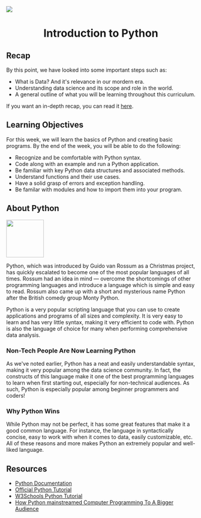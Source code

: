 <img src="https://github.com/bitprj/DigitalHistory/blob/master/Week2-Introduction-to-Python-_-NumPy/assets/python-cover.jpeg" align="center" >

# <div align="center">Introduction to Python</div>

## Recap
By this point, we have looked into some important steps such as:
- What is Data? And it's relevance in our mordern era.
- Understanding data science and its scope and role in the world.
- A general outline of what you will be learning throughout this curriculum.

If you want an in-depth recap, you can read it [here](https://github.com/bitprj/DigitalHistory/blob/master/Week1-Introduction/README.md).

## Learning Objectives
For this week, we will learn the basics of Python and creating basic programs. By the end of the week, you will be able to do the following:
- Recognize and be comfortable with Python syntax.
- Code along with an example and run a Python application.
- Be familiar with key Python data structures and associated methods.
- Understand functions and their use cases.
- Have a solid grasp of errors and exception handling.
- Be familar with modules and how to import them into your program.

## About Python
<img src="https://github.com/bitprj/DigitalHistory/blob/master/Week2-Introduction-to-Python-_-NumPy/assets/python.png?raw=true" align="center" width="100">&nbsp;

Python, which was introduced by Guido van Rossum as a Christmas project, has quickly escalated to become one of the most popular languages of all times. Rossum had an idea in mind — overcome the shortcomings of other programming languages and introduce a language which is simple and easy to read. Rossum also came up with a short and mysterious name Python after the British comedy group Monty Python. 

Python is a very popular scripting language that you can use to create applications and programs of all sizes and complexity. It is very easy to learn and has very little syntax, making it very efficient to code with. Python is also the language of choice for many when performing comprehensive data analysis.

### Non-Tech People Are Now Learning Python
As we've noted earlier, Python has a neat and easily understandable syntax, making it very popular among the data science community. In fact, the constructs of this language make it one of the best programming languages to learn when first starting out, especially for non-technical audiences. As such, Python is especially popular among beginner programmers and coders!


### Why Python Wins
While Python may not be perfect, it has some great features that make it a good common language. For instance, the language in syntactically concise, easy to work with when it comes to data, easily customizable, etc. All of these reasons and more makes Python an extremely popular and well-liked language. 


## Resources
- [Python Documentation](https://docs.python.org/3/)
- [Official Python Tutorial](https://docs.python.org/3/tutorial/)
- [W3Schools Python Tutorial](https://www.w3schools.com/python/)
- [How Python mainstreamed Computer Programming To A Bigger Audience](https://analyticsindiamag.com/how-python-mainstreamed-computer-programming-to-a-bigger-audience/#:~:text=Non%2DTech%20People%20Are%20Now%20Learning%20Python&text=The%20constructs%20of%20this%20language,a%20liking%20to%20the%20language.)

